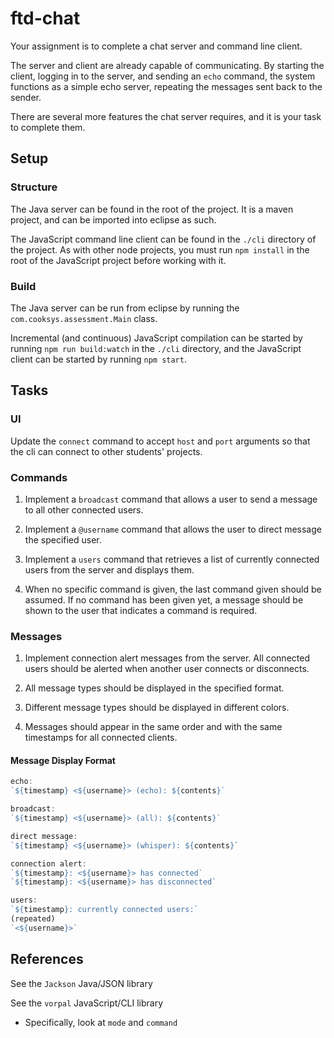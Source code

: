 ftd-chat
=========

Your assignment is to complete a chat server and command line client.

The server and client are already capable of communicating. By starting the client, logging in to the server, and sending an `echo` command, the system functions as a simple echo server, repeating the messages sent back to the sender.

There are several more features the chat server requires, and it is your task to complete them.

## Setup

### Structure

The Java server can be found in the root of the project. It is a maven project, and can be imported into eclipse as such.

The JavaScript command line client can be found in the `./cli` directory of the project. As with other node projects, you must run `npm install` in the root of the JavaScript project before working with it.

### Build

The Java server can be run from eclipse by running the `com.cooksys.assessment.Main` class.

Incremental (and continuous) JavaScript compilation can be started by running `npm run build:watch` in the `./cli` directory, and the JavaScript client can be started by running `npm start`.

## Tasks

### UI

Update the `connect` command to accept `host` and `port` arguments so that the cli can connect to other students' projects.

### Commands

1. Implement a `broadcast` command that allows a user to send a message to all other connected users.

2. Implement a `@username` command that allows the user to direct message the specified user.

3. Implement a `users` command that retrieves a list of currently connected users from the server and displays them.

4. When no specific command is given, the last command given should be assumed. If no command has been given yet, a message should be shown to the user that indicates a command is required.

### Messages

1. Implement connection alert messages from the server. All connected users should be alerted when another user connects or disconnects.

2. All message types should be displayed in the specified format.

3. Different message types should be displayed in different colors.

4. Messages should appear in the same order and with the same timestamps for all connected clients.

#### Message Display Format

```javascript
echo:
`${timestamp} <${username}> (echo): ${contents}`

broadcast:
`${timestamp} <${username}> (all): ${contents}`

direct message:
`${timestamp} <${username}> (whisper): ${contents}`

connection alert:
`${timestamp}: <${username}> has connected`
`${timestamp}: <${username}> has disconnected`

users:
`${timestamp}: currently connected users:`
(repeated)
`<${username}>`
```

## References
See the `Jackson` Java/JSON library

See the `vorpal` JavaScript/CLI library
 - Specifically, look at `mode` and `command`
